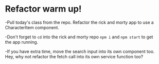 # Refactor warm up!

-Pull today's class from the repo. Refactor the rick and morty app to use a CharacterItem component.
 
 -Don't forget to `cd` into the rick and morty repo `npm i` and `npm start` to get the app running. 

-If you have extra time, move the search input into its own component too. Hey, why not refactor the fetch call into its own service function too?